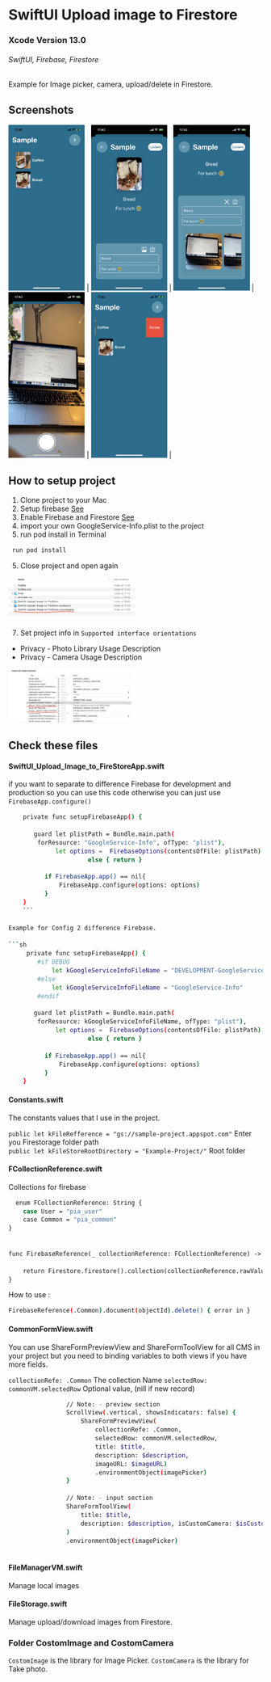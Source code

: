 # SwiftUI Upload image to Firestore
### Xcode Version 13.0
###### SwiftUI, Firebase, Firestore

Example for Image picker, camera, upload/delete in Firestore.

## Screenshots
<img src="https://github.com/waleerat/GitHub-Photos-Shared/blob/main/SwiftUI-Upload-Image-to-FireStore/sample_index.JPG" width="30%" height="30%"> |
<img src="https://github.com/waleerat/GitHub-Photos-Shared/blob/main/SwiftUI-Upload-Image-to-FireStore/sample_update.JPG" width="30%" height="30%"> |
<img src="https://github.com/waleerat/GitHub-Photos-Shared/blob/main/SwiftUI-Upload-Image-to-FireStore/sample_imageSelector.JPG" width="30%" height="30%"> |
<img src="https://github.com/waleerat/GitHub-Photos-Shared/blob/main/SwiftUI-Upload-Image-to-FireStore/sample_takephoto.JPG" width="30%" height="30%"> |
<img src="https://github.com/waleerat/GitHub-Photos-Shared/blob/main/SwiftUI-Upload-Image-to-FireStore/sample_delete.JPG" width="30%" height="30%"> | 


## How to setup project
1. Clone project to your Mac
2. Setup firebase  [See](https://firebase.google.com/docs/ios/setup)
3. Enable Firebase and Firestore [See](https://console.firebase.google.com/)
4. import your own GoogleService-Info.plist to the project
5. run pod install in Terminal

```sh
 run pod install
```
5.  Close project and open again

<img src="https://github.com/waleerat/GitHub-Photos-Shared/blob/main/SwiftUI-Upload-Image-to-FireStore/finder.png" width="50%" height="50%">

7.  Set project info in `Supported interface orientations`

  - Privacy - Photo Library Usage Description
  - Privacy - Camera Usage Description

<img src="https://github.com/waleerat/GitHub-Photos-Shared/blob/main/SwiftUI-Upload-Image-to-FireStore/allow-device.png" width="50%" height="50%">

## Check these files

#### SwiftUI_Upload_Image_to_FireStoreApp.swift

if you want to separate to difference Firebase for development and production so you can use this code otherwise you can just use `FirebaseApp.configure()`

```sh
    private func setupFirebaseApp() {
        
       guard let plistPath = Bundle.main.path(
        forResource: "GoogleService-Info", ofType: "plist"),
             let options =  FirebaseOptions(contentsOfFile: plistPath)
                      else { return }
        
          if FirebaseApp.app() == nil{
              FirebaseApp.configure(options: options)
          }
    }
    ```
    
Example for Config 2 difference Firebase.

```sh
     private func setupFirebaseApp() {
        #if DEBUG
            let kGoogleServiceInfoFileName = "DEVELOPMENT-GoogleService-Info"
        #else
            let kGoogleServiceInfoFileName = "GoogleService-Info"
        #endif
        
       guard let plistPath = Bundle.main.path(
        forResource: kGoogleServiceInfoFileName, ofType: "plist"),
             let options =  FirebaseOptions(contentsOfFile: plistPath)
                      else { return }
        
          if FirebaseApp.app() == nil{
              FirebaseApp.configure(options: options)
          }
    }
```

#### Constants.swift 

The constants values that I use in the project. 

`public let kFileRefference = "gs://sample-project.appspot.com"`  Enter you Firestorage folder path  
`public let kFileStoreRootDirectory = "Example-Project/"` Root folder 
  
#### FCollectionReference.swift
Collections for firebase

```sh
  enum FCollectionReference: String {
    case User = "pia_user"
    case Common = "pia_common" 
} 


func FirebaseReference(_ collectionReference: FCollectionReference) -> CollectionReference {
    
    return Firestore.firestore().collection(collectionReference.rawValue)
} 
  ```
How to use :

  ```sh
FirebaseReference(.Common).document(objectId).delete() { error in }
  ```

#### CommonFormView.swift
You can use ShareFormPreviewView and ShareFormToolView for all CMS in your project but you need to binding variables to both views if you have more fields.

`collectionRefe: .Common` The collection Name
`selectedRow: commonVM.selectedRow` Optional value, (nill if new record)


```sh
                // Note: - preview section
                ScrollView(.vertical, showsIndicators: false) {
                    ShareFormPreviewView(
                        collectionRefe: .Common,
                        selectedRow: commonVM.selectedRow,
                        title: $title,
                        description: $description,
                        imageURL: $imageURL)
                        .environmentObject(imagePicker)
                }
                
                // Note: - input section
                ShareFormToolView(
                    title: $title,
                    description: $description, isCustomCamera: $isCustomCamera
                )
                .environmentObject(imagePicker)
                
```

#### FileManagerVM.swift
Manage local images

#### FileStorage.swift
Manage upload/download images from Firestore.

### Folder CostomImage and CostomCamera
`CostomImage` is the library for Image Picker.
`CostomCamera` is the library for Take photo.


